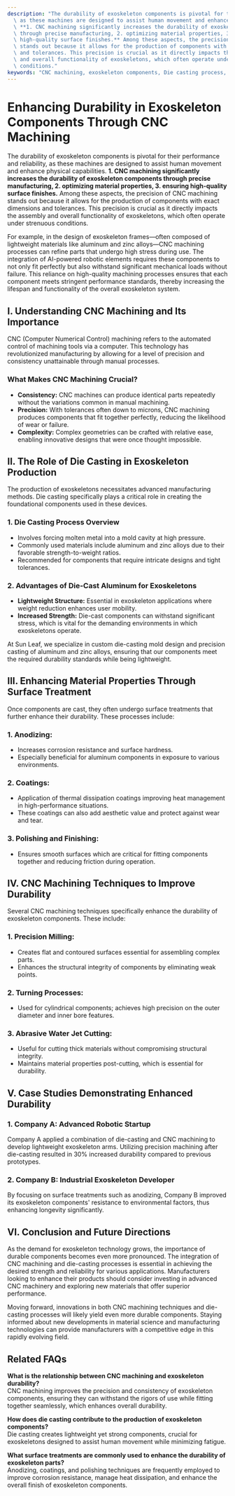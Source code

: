 ```yaml
---
description: "The durability of exoskeleton components is pivotal for their performance and reliability,\
  \ as these machines are designed to assist human movement and enhance physical capabilities.\
  \ **1. CNC machining significantly increases the durability of exoskeleton components\
  \ through precise manufacturing, 2. optimizing material properties, 3. ensuring\
  \ high-quality surface finishes.** Among these aspects, the precision of CNC machining\
  \ stands out because it allows for the production of components with exact dimensions\
  \ and tolerances. This precision is crucial as it directly impacts the assembly\
  \ and overall functionality of exoskeletons, which often operate under strenuous\
  \ conditions."
keywords: "CNC machining, exoskeleton components, Die casting process, Die-cast aluminum"
---
```

# Enhancing Durability in Exoskeleton Components Through CNC Machining

The durability of exoskeleton components is pivotal for their performance and reliability, as these machines are designed to assist human movement and enhance physical capabilities. **1. CNC machining significantly increases the durability of exoskeleton components through precise manufacturing, 2. optimizing material properties, 3. ensuring high-quality surface finishes.** Among these aspects, the precision of CNC machining stands out because it allows for the production of components with exact dimensions and tolerances. This precision is crucial as it directly impacts the assembly and overall functionality of exoskeletons, which often operate under strenuous conditions.

For example, in the design of exoskeleton frames—often composed of lightweight materials like aluminum and zinc alloys—CNC machining processes can refine parts that undergo high stress during use. The integration of AI-powered robotic elements requires these components to not only fit perfectly but also withstand significant mechanical loads without failure. This reliance on high-quality machining processes ensures that each component meets stringent performance standards, thereby increasing the lifespan and functionality of the overall exoskeleton system.

## **I. Understanding CNC Machining and Its Importance**

CNC (Computer Numerical Control) machining refers to the automated control of machining tools via a computer. This technology has revolutionized manufacturing by allowing for a level of precision and consistency unattainable through manual processes. 

### **What Makes CNC Machining Crucial?**
- **Consistency:** CNC machines can produce identical parts repeatedly without the variations common in manual machining.
- **Precision:** With tolerances often down to microns, CNC machining produces components that fit together perfectly, reducing the likelihood of wear or failure. 
- **Complexity:** Complex geometries can be crafted with relative ease, enabling innovative designs that were once thought impossible.

## **II. The Role of Die Casting in Exoskeleton Production**

The production of exoskeletons necessitates advanced manufacturing methods. Die casting specifically plays a critical role in creating the foundational components used in these devices.

### **1. Die Casting Process Overview**
- Involves forcing molten metal into a mold cavity at high pressure.
- Commonly used materials include aluminum and zinc alloys due to their favorable strength-to-weight ratios.
- Recommended for components that require intricate designs and tight tolerances.

### **2. Advantages of Die-Cast Aluminum for Exoskeletons**
- **Lightweight Structure:** Essential in exoskeleton applications where weight reduction enhances user mobility.
- **Increased Strength:** Die-cast components can withstand significant stress, which is vital for the demanding environments in which exoskeletons operate.

At Sun Leaf, we specialize in custom die-casting mold design and precision casting of aluminum and zinc alloys, ensuring that our components meet the required durability standards while being lightweight.

## **III. Enhancing Material Properties Through Surface Treatment**

Once components are cast, they often undergo surface treatments that further enhance their durability. These processes include:

### **1. Anodizing:**
- Increases corrosion resistance and surface hardness.
- Especially beneficial for aluminum components in exposure to various environments.

### **2. Coatings:**
- Application of thermal dissipation coatings improving heat management in high-performance situations.
- These coatings can also add aesthetic value and protect against wear and tear.

### **3. Polishing and Finishing:**
- Ensures smooth surfaces which are critical for fitting components together and reducing friction during operation.

## **IV. CNC Machining Techniques to Improve Durability**

Several CNC machining techniques specifically enhance the durability of exoskeleton components. These include:

### **1. Precision Milling:**
- Creates flat and contoured surfaces essential for assembling complex parts.
- Enhances the structural integrity of components by eliminating weak points.

### **2. Turning Processes:**
- Used for cylindrical components; achieves high precision on the outer diameter and inner bore features.

### **3. Abrasive Water Jet Cutting:**
- Useful for cutting thick materials without compromising structural integrity.
- Maintains material properties post-cutting, which is essential for durability.

## **V. Case Studies Demonstrating Enhanced Durability**

### **1. Company A: Advanced Robotic Startup**
Company A applied a combination of die-casting and CNC machining to develop lightweight exoskeleton arms. Utilizing precision machining after die-casting resulted in 30% increased durability compared to previous prototypes.

### **2. Company B: Industrial Exoskeleton Developer**
By focusing on surface treatments such as anodizing, Company B improved its exoskeleton components' resistance to environmental factors, thus enhancing longevity significantly.

## **VI. Conclusion and Future Directions**

As the demand for exoskeleton technology grows, the importance of durable components becomes even more pronounced. The integration of CNC machining and die-casting processes is essential in achieving the desired strength and reliability for various applications. Manufacturers looking to enhance their products should consider investing in advanced CNC machinery and exploring new materials that offer superior performance.

Moving forward, innovations in both CNC machining techniques and die-casting processes will likely yield even more durable components. Staying informed about new developments in material science and manufacturing technologies can provide manufacturers with a competitive edge in this rapidly evolving field.

## Related FAQs

**What is the relationship between CNC machining and exoskeleton durability?**  
CNC machining improves the precision and consistency of exoskeleton components, ensuring they can withstand the rigors of use while fitting together seamlessly, which enhances overall durability.

**How does die casting contribute to the production of exoskeleton components?**  
Die casting creates lightweight yet strong components, crucial for exoskeletons designed to assist human movement while minimizing fatigue.

**What surface treatments are commonly used to enhance the durability of exoskeleton parts?**  
Anodizing, coatings, and polishing techniques are frequently employed to improve corrosion resistance, manage heat dissipation, and enhance the overall finish of exoskeleton components.
